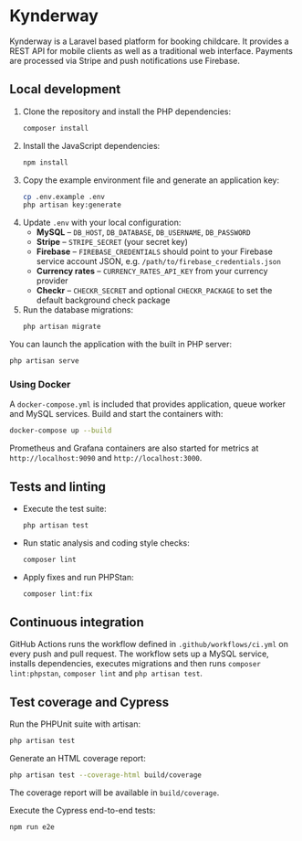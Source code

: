 # Kynderway

Kynderway is a Laravel based platform for booking childcare. It provides a REST API for mobile clients as well as a traditional web interface. Payments are processed via Stripe and push notifications use Firebase.

## Local development

1. Clone the repository and install the PHP dependencies:
   ```bash
   composer install
   ```
2. Install the JavaScript dependencies:
   ```bash
   npm install
   ```
3. Copy the example environment file and generate an application key:
   ```bash
   cp .env.example .env
   php artisan key:generate
   ```
4. Update `.env` with your local configuration:
   - **MySQL** – `DB_HOST`, `DB_DATABASE`, `DB_USERNAME`, `DB_PASSWORD`
   - **Stripe** – `STRIPE_SECRET` (your secret key)
   - **Firebase** – `FIREBASE_CREDENTIALS` should point to your Firebase service account JSON, e.g. `/path/to/firebase_credentials.json`
   - **Currency rates** – `CURRENCY_RATES_API_KEY` from your currency provider
   - **Checkr** – `CHECKR_SECRET` and optional `CHECKR_PACKAGE` to set the default background check package
5. Run the database migrations:
   ```bash
   php artisan migrate
   ```

You can launch the application with the built in PHP server:
```bash
php artisan serve
```

### Using Docker
A `docker-compose.yml` is included that provides application, queue worker and MySQL services. Build and start the containers with:
```bash
docker-compose up --build
```

Prometheus and Grafana containers are also started for metrics at `http://localhost:9090` and `http://localhost:3000`.

## Tests and linting

- Execute the test suite:
  ```bash
  php artisan test
  ```
- Run static analysis and coding style checks:
  ```bash
  composer lint
  ```
- Apply fixes and run PHPStan:
  ```bash
  composer lint:fix
  ```

## Continuous integration

GitHub Actions runs the workflow defined in `.github/workflows/ci.yml` on every push and pull request. The workflow sets up a MySQL service, installs dependencies, executes migrations and then runs `composer lint:phpstan`, `composer lint` and `php artisan test`.


## Test coverage and Cypress

Run the PHPUnit suite with artisan:
```bash
php artisan test
```
Generate an HTML coverage report:
```bash
php artisan test --coverage-html build/coverage
```
The coverage report will be available in `build/coverage`.

Execute the Cypress end-to-end tests:
```bash
npm run e2e
```
